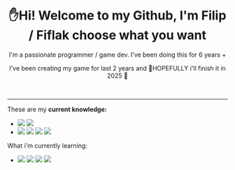 <h1 align="center">✋Hi! Welcome to my Github, I'm Filip / Fiflak choose what you want </h1>
<p align="center">I'm a passionate programmer / game dev. I’ve been doing this for 6 years +
<p align="center">I've been creating my game for last 2 years and 🙏HOPEFULLY i'll finish it in 2025 🙏
<div align="center">
 
</div>
</br>

<hr>
<div >
  <p>These are my <b>current knowledge:</b></p>
  <ul>
    <li>
      <img src="https://img.shields.io/badge/HTML5-E34F26?style=for-the-badge&logo=html5&logoColor=white" />
      <img src="https://img.shields.io/badge/CSS3-1572B6?style=for-the-badge&logo=css3&logoColor=white" />
    </li>
    <li>
      <img src="https://img.shields.io/badge/C%20Sharp-blue?style=for-the-badge&logo=csharp" />
      <img src="https://img.shields.io/badge/.NET-404DFF?style=for-the-badge&logo=.net&logoColor=white" />
      <img src="https://img.shields.io/badge/Unity-1572B6?style=for-the-badge&logo=Unity&logoColor=white" />
      <img src="https://img.shields.io/badge/Unreal engine-1572B6?style=for-the-badge&logo=Unreal engine&logoColor=black" />
    </li>
  </ul>
  <p>What i'm currently learning:</b></p>
  <ul>
    <li>
      <img src="https://img.shields.io/badge/Gotot-1572B6?style=for-the-badge&logo=Gotot&logoColor=black" />
      <img src="https://img.shields.io/badge/JavaScript-323330?style=for-the-badge&logo=javascript&logoColor=F7DF1E" />
      <img src="https://img.shields.io/badge/TypeScript-007ACC?style=for-the-badge&logo=typescript&logoColor=white" />
      <img src="https://img.shields.io/badge/Rust-000000?style=for-the-badge&logo=rust&logoColor=white" />
    </li>
  </ul>
</div>

